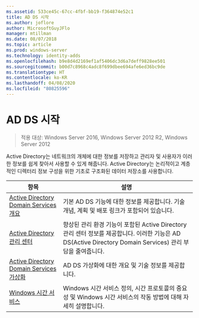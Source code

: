 ```yaml
---
ms.assetid: 533ce45c-67cc-4fbf-bb19-f364874e52c1
title: AD DS 시작
ms.author: joflore
author: MicrosoftGuyJFlo
manager: mtillman
ms.date: 08/07/2018
ms.topic: article
ms.prod: windows-server
ms.technology: identity-adds
ms.openlocfilehash: b9e8d4d2169ef1af5406dc3d6a7deff9828ee501
ms.sourcegitcommit: b00d7c8968c4adc8f699dbee694afe6ed36bc9de
ms.translationtype: HT
ms.contentlocale: ko-KR
ms.lasthandoff: 04/08/2020
ms.locfileid: "80825596"
---
```

# <a name="ad-ds-getting-started"></a>AD DS 시작

>적용 대상: Windows Server 2016, Windows Server 2012 R2, Windows Server 2012

Active Directory는 네트워크의 개체에 대한 정보를 저장하고 관리자 및 사용자가 이러한 정보를 쉽게 찾아서 사용할 수 있게 해줍니다. Active Directory는 논리적이고 계층적인 디렉터리 정보 구성을 위한 기초로 구조화된 데이터 저장소를 사용합니다.  
  
| 항목 | 설명 |
| --------- | --------- |
| [Active Directory Domain Services 개요](../ad-ds/get-started/virtual-dc/Active-Directory-Domain-Services-Overview.md) | 기본 AD DS 기능에 대한 정보를 제공합니다. 기술 개념, 계획 및 배포 링크가 포함되어 있습니다.|
| [Active Directory 관리 센터](../ad-ds/get-started/adac/Active-Directory-Administrative-Center.md) | 향상된 관리 환경 기능이 포함된 Active Directory 관리 센터 정보를 제공합니다. 이러한 기능은 AD DS(Active Directory Domain Services) 관리 부담을 줄여줍니다.|
| [Active Directory Domain Services 가상화](../ad-ds/get-started/virtual-dc/Active-Directory-Domain-Services-Virtualization.md) | AD DS 가상화에 대한 개요 및 기술 정보를 제공합니다.|
| [Windows 시간 서비스](../../networking/windows-time-service/Windows-Time-Service.md) | Windows 시간 서비스 정의, 시간 프로토콜의 중요성 및 Windows 시간 서비스의 작동 방법에 대해 자세히 설명합니다.|
